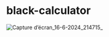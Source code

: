 # black-calculator
![Capture d’écran_16-6-2024_214715_](https://github.com/kirbix-dev/black-calculator/assets/171850808/668a3613-f7d2-4c60-90a5-d686c8d45255)
